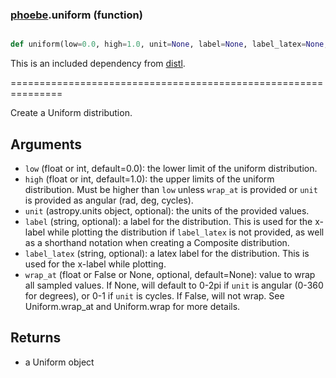### [phoebe](phoebe.md).uniform (function)


```py

def uniform(low=0.0, high=1.0, unit=None, label=None, label_latex=None, wrap_at=None)

```



This is an included dependency from [distl](https://distl.readthedocs.io).

===============================================================


Create a Uniform distribution.

Arguments
--------------
* `low` (float or int, default=0.0): the lower limit of the uniform distribution.
* `high` (float or int, default=1.0): the upper limits of the uniform distribution.
Must be higher than `low` unless `wrap_at` is provided or `unit`
is provided as angular (rad, deg, cycles).
* `unit` (astropy.units object, optional): the units of the provided values.
* `label` (string, optional): a label for the distribution.  This is used
for the x-label while plotting the distribution if `label_latex` is not provided,
as well as a shorthand notation when creating a Composite distribution.
* `label_latex` (string, optional): a latex label for the distribution.  This is used
for the x-label while plotting.
* `wrap_at` (float or False or None, optional, default=None): value to wrap all
sampled values.  If None, will default to 0-2pi if `unit` is angular
(0-360 for degrees), or 0-1 if `unit` is cycles.  If False, will not wrap.
See Uniform.wrap_at and Uniform.wrap for more details.

Returns
--------
* a Uniform object


